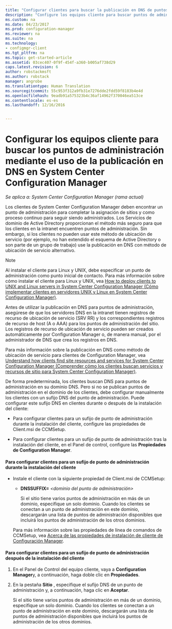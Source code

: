 ```yaml
---
title: "Configurar clientes para buscar la publicación en DNS de puntos de administración | Microsoft Docs"
description: "Configure los equipos cliente para buscar puntos de administración mediante la publicación en DNS en System Center Configuration Manager."
ms.custom: na
ms.date: 04/23/2017
ms.prod: configuration-manager
ms.reviewer: na
ms.suite: na
ms.technology:
- configmgr-client
ms.tgt_pltfrm: na
ms.topic: get-started-article
ms.assetid: 03cec407-0f9f-454f-a360-b005af738d29
caps.latest.revision: 6
author: robstackmsft
ms.author: robstack
manager: angrobe
ms.translationtype: Human Translation
ms.sourcegitcommit: 55c953f312a9fb31e7276dde2fdd59f8183b4e4d
ms.openlocfilehash: 9eadb91a575323b4c36af14962f370046ea513ce
ms.contentlocale: es-es
ms.lasthandoff: 12/16/2016


---
```

# <a name="how-to-configure-client-computers-to-find-management-points-by-using-dns-publishing-in-system-center-configuration-manager"></a>Configurar los equipos cliente para buscar los puntos de administración mediante el uso de la publicación en DNS en System Center Configuration Manager

*Se aplica a: System Center Configuration Manager (rama actual)*

Los clientes de System Center Configuration Manager deben encontrar un punto de administración para completar la asignación de sitios y como proceso continuo para seguir siendo administrados. Los Servicios de dominio de Active Directory proporcionan el método más seguro para que los clientes en la intranet encuentren puntos de administración. Sin embargo, si los clientes no pueden usar este método de ubicación de servicio (por ejemplo, no han extendido el esquema de Active Directory o son parte de un grupo de trabajo) use la publicación en DNS con método de ubicación de servicio alternativo.  

> [!NOTE]  
>  Al instalar el cliente para Linux y UNIX, debe especificar un punto de administración como punto inicial de contacto. Para más información sobre cómo instalar el cliente para Linux y UNIX, vea [How to deploy clients to UNIX and Linux servers in System Center Configuration Manager (Cómo implementar clientes en servidores UNIX y Linux en System Center Configuration Manager)](../../../core/clients/deploy/deploy-clients-to-unix-and-linux-servers.md).  

 Antes de utilizar la publicación en DNS para puntos de administración, asegúrese de que los servidores DNS en la intranet tienen registros de recurso de ubicación de servicio (SRV RR) y los correspondientes registros de recurso de host (A o AAA) para los puntos de administración del sitio. Los registros de recurso de ubicación de servicio pueden ser creados automáticamente por Configuration Manager o, de manera manual, por el administrador de DNS que crea los registros en DNS.  

 Para más información sobre la publicación en DNS como método de ubicación de servicio para clientes de Configuration Manager, vea [Understand how clients find site resources and services for System Center Configuration Manager (Comprender cómo los clientes buscan servicios y recursos de sitio para System Center Configuration Manager)](../../../core/plan-design/hierarchy/understand-how-clients-find-site-resources-and-services.md).  

 De forma predeterminada, los clientes buscan DNS para puntos de administración en su dominio DNS. Pero si no se publican puntos de administración en el dominio de los clientes, debe configurar manualmente los clientes con un sufijo DNS del punto de administración. Puede configurar este sufijo DNS en clientes durante o después de la instalación del cliente:  

-   Para configurar clientes para un sufijo de punto de administración durante la instalación del cliente, configure las propiedades de Client.msi de CCMSetup.  

-   Para configurar clientes para un sufijo de punto de administración tras la instalación del cliente, en el Panel de control, configure las **Propiedades de Configuration Manager**.  

#### <a name="to-configure-clients-for-a-management-point-suffix-during-client-installation"></a>Para configurar clientes para un sufijo de punto de administración durante la instalación del cliente  

-   Instale el cliente con la siguiente propiedad de Client.msi de CCMSetup:  

    -   **DNSSUFFIX=** *&lt;dominio del punto de administración\>*  

         Si el sitio tiene varios puntos de administración en más de un dominio, especifique un solo dominio. Cuando los clientes se conectan a un punto de administración en este dominio, descargarán una lista de puntos de administración disponibles que incluirá los puntos de administración de los otros dominios.  

     Para más información sobre las propiedades de línea de comandos de CCMSetup, vea [Acerca de las propiedades de instalación de cliente de Configuración Manager](../../../core/clients/deploy/about-client-installation-properties.md).  

#### <a name="to-configure-clients-for-a-management-point-suffix-after-client-installation"></a>Para configurar clientes para un sufijo de punto de administración después de la instalación del cliente  

1.  En el Panel de Control del equipo cliente, vaya a **Configuration Manager**y, a continuación, haga doble clic en **Propiedades**.  

2.  En la pestaña **Sitio** , especifique el sufijo DNS de un punto de administración y, a continuación, haga clic en **Aceptar**.  

     Si el sitio tiene varios puntos de administración en más de un dominio, especifique un solo dominio. Cuando los clientes se conectan a un punto de administración en este dominio, descargarán una lista de puntos de administración disponibles que incluirá los puntos de administración de los otros dominios.

